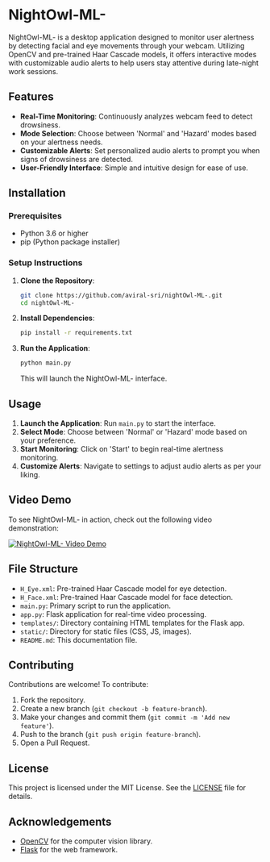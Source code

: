 # NightOwl-ML-

NightOwl-ML- is a desktop application designed to monitor user alertness by detecting facial and eye movements through your webcam. Utilizing OpenCV and pre-trained Haar Cascade models, it offers interactive modes with customizable audio alerts to help users stay attentive during late-night work sessions.

## Features

- **Real-Time Monitoring**: Continuously analyzes webcam feed to detect drowsiness.
- **Mode Selection**: Choose between 'Normal' and 'Hazard' modes based on your alertness needs.
- **Customizable Alerts**: Set personalized audio alerts to prompt you when signs of drowsiness are detected.
- **User-Friendly Interface**: Simple and intuitive design for ease of use.

## Installation

### Prerequisites

- Python 3.6 or higher
- pip (Python package installer)

### Setup Instructions

1. **Clone the Repository**:
   ```bash
   git clone https://github.com/aviral-sri/nightOwl-ML-.git
   cd nightOwl-ML-
   ```

2. **Install Dependencies**:
   ```bash
   pip install -r requirements.txt
   ```

3. **Run the Application**:
   ```bash
   python main.py
   ```

   This will launch the NightOwl-ML- interface.

## Usage

1. **Launch the Application**: Run `main.py` to start the interface.
2. **Select Mode**: Choose between 'Normal' or 'Hazard' mode based on your preference.
3. **Start Monitoring**: Click on 'Start' to begin real-time alertness monitoring.
4. **Customize Alerts**: Navigate to settings to adjust audio alerts as per your liking.

## Video Demo

To see NightOwl-ML- in action, check out the following video demonstration:

[![NightOwl-ML- Video Demo]([https://img.youtube.com/vi/VIDEO_ID_HERE/0.jpg)](https://www.youtube.com/watch?v=VIDEO_ID_HERE](https://youtu.be/M7FSG336X7U))


## File Structure

- `H_Eye.xml`: Pre-trained Haar Cascade model for eye detection.
- `H_Face.xml`: Pre-trained Haar Cascade model for face detection.
- `main.py`: Primary script to run the application.
- `app.py`: Flask application for real-time video processing.
- `templates/`: Directory containing HTML templates for the Flask app.
- `static/`: Directory for static files (CSS, JS, images).
- `README.md`: This documentation file.

## Contributing

Contributions are welcome! To contribute:

1. Fork the repository.
2. Create a new branch (`git checkout -b feature-branch`).
3. Make your changes and commit them (`git commit -m 'Add new feature'`).
4. Push to the branch (`git push origin feature-branch`).
5. Open a Pull Request.

## License

This project is licensed under the MIT License. See the [LICENSE](LICENSE) file for details.

## Acknowledgements

- [OpenCV](https://opencv.org/) for the computer vision library.
- [Flask](https://flask.palletsprojects.com/) for the web framework.


